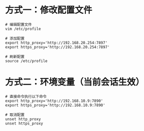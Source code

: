 # 方式一：修改配置文件
```shell
# 编辑配置文件
vim /etc/profile

# 添加配置
export http_proxy='http://192.168.20.254:7897'
export https_proxy='http://192.168.20.254:7897'

# 刷新配置
source /etc/profile
```

# 方式二：环境变量（当前会话生效）
```shell
# 直接命令执行以下命令
export http_proxy='http://192.168.10.9:7890'
export https_proxy='http://192.168.10.9:7890'

# 取消配置
unset http_proxy
unset https_proxy
```

